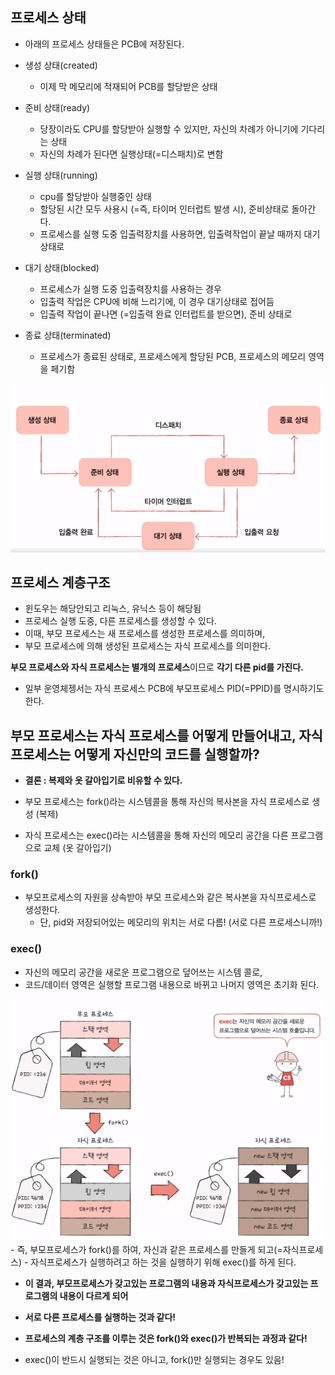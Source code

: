 ## 프로세스 상태
- 아래의 프로세스 상태들은 PCB에 저장된다.

- 생성 상태(created)
  - 이제 막 메모리에 적재되어 PCB를 할당받은 상태
- 준비 상태(ready)
  - 당장이라도 CPU를 할당받아 실행할 수 있지만, 자신의 차례가 아니기에 기다리는 상태
  - 자신의 차례가 된다면 실행상태(=디스패치)로 변함
- 실행 상태(running)
  - cpu를 할당받아 실행중인 상태
  - 할당된 시간 모두 사용시 (=즉, 타이머 인터럽트 발생 시), 준비상태로 돌아간다.
  - 프로세스를 실행 도중 입출력장치를 사용하면, 입출력작업이 끝날 때까지 대기 상태로 
- 대기 상태(blocked)
  - 프로세스가 실행 도중 입출력장치를 사용하는 경우
  - 입출력 작업은 CPU에 비해 느리기에, 이 경우 대기상태로 접어듬
  - 입출력 작업이 끝나면 (=입출력 완료 인터럽트를 받으면), 준비 상태로 
- 종료 상태(terminated)
  - 프로세스가 종료된 상태로, 프로세스에게 할당된 PCB, 프로세스의 메모리 영역을 페기함

<img src="../image/process-state.png" >

## 프로세스 계층구조
- 윈도우는 해당안되고 리눅스, 유닉스 등이 해당됨
- 프로세스 실행 도중, 다른 프로세스를 생성할 수 있다.
- 이때, 부모 프로세스는 새 프로세스를 생성한 프로세스를 의미하며,
- 부모 프로세스에 의해 생성된 프로세스는 자식 프로세스를 의미한다.

**부모 프로세스와 자식 프로세스는 별개의 프로세스**이므로 **각기 다른 pid를 가진다.**
- 일부 운영체젱서는 자식 프로세스 PCB에 부모프로세스 PID(=PPID)를 명시하기도 한다.

## 부모 프로세스는 자식 프로세스를 어떻게 만들어내고, 자식프로세스는 어떻게 자신만의 코드를 실행할까?
- **결론 : 복제와 옷 갈아입기로 비유할 수 있다.**

- 부모 프로세스는 fork()라는 시스템콜을 통해 자신의 복사본을 자식 프로세스로 생성 (복제)
- 자식 프로세스는 exec()라는 시스템콜을 통해 자신의 메모리 공간을 다른 프로그램으로 교체 (옷 갈아입기)


### fork()
- 부모프로세스의 자원을 상속받아 부모 프로세스와 같은 복사본을 자식프로세스로 생성한다.
  - 단, pid와 저장되어있는 메모리의 위치는 서로 다름! (서로 다른 프로세스니까!)

### exec()
- 자신의 메모리 공간을 새로운 프로그램으로 덮어쓰는 시스템 콜로,
- 코드/데이터 영역은 실행할 프로그램 내용으로 바뀌고 나머지 영역은 초기화 된다.

<img src="../image/fork()-exec().PNG" >
- 즉, 부모프로세스가 fork()를 하여, 자신과 같은 프로세스를 만들게 되고(=자식프로세스)
- 자식프로세스가 실행하려고 하는 것을 실행하기 위해 exec()를 하게 된다.

- **이 결과, 부모프로세스가 갖고있는 프로그램의 내용과 자식프로세스가 갖고있는 프로그램의 내용이 다르게 되어**
- **서로 다른 프로세스를 실행하는 것과 같다!**
- **프로세스의 계층 구조를 이루는 것은 fork()와 exec()가 반복되는 과정과 같다!**

- exec()이 반드시 실행되는 것은 아니고, fork()만 실행되는 경우도 있음!


